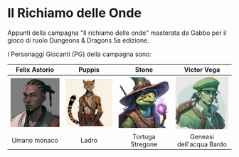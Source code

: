 # Il Richiamo delle Onde
Appunti della campagna "Il richiamo delle onde" masterata da Gabbo per il gioco di ruolo Dungeons & Dragons 5a edizione.

I Personaggi Giocanti (PG) della campagna sono: 

|Felix Astorio                                   |Puppis                                            |Stone                                           |Victor Vega                                                 |
|:----------------------------------------------:|:------------------------------------------------:|:----------------------------------------------:|:----------------------------------------------------------:|
|![Felix](campagna_richiamo_onde/PG/felix200.jpg)|![Puppis](campagna_richiamo_onde/PG/puppis200.jpg)|![Stone](campagna_richiamo_onde/PG/stone200.jpg)|![Victor-Vega](campagna_richiamo_onde/PG/victor-vega200.jpg)|
|Umano monaco                                    |Ladro                                             |Tortuga Stregone                                 |Geneasi dell'acqua Bardo                                    |
